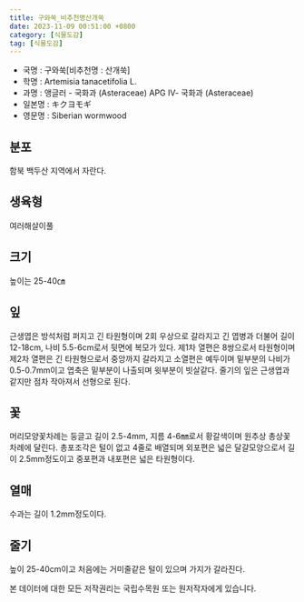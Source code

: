 ```yaml
---
title: 구와쑥_비추천명산개쑥
date: 2023-11-09 00:51:00 +0800
category: [식물도감]
tag: [식물도감]
---
```




- 국명 : 구와쑥[비추천명 : 산개쑥]
- 학명 : Artemisia tanacetifolia L.
- 과명 : 앵글러 - 국화과 (Asteraceae) APG Ⅳ- 국화과 (Asteraceae)
- 일본명 : キクヨモギ
- 영문명 : Siberian wormwood


## 분포
함북 백두산 지역에서 자란다.
## 생육형
여러해살이풀 
## 크기
높이는 25-40㎝
## 잎
근생엽은 방석처럼 퍼지고 긴 타원형이며 2회 우상으로 갈라지고 긴 엽병과 더불어 길이 12-18cm, 나비 5.5-6cm로서 뒷면에 복모가 있다. 제1차 열편은 8쌍으로서 타원형이며 제2차 열편은 긴 타원형으로서 중앙까지 갈라지고 소열편은 예두이며 밑부분의 나비가 0.5-0.7mm이고 엽축은 밑부분이 나출되며 윗부분이 빗살같다. 줄기의 잎은 근생엽과 같지만 점차 작아져서 선형으로 된다.
## 꽃
머리모양꽃차례는 둥글고 길이 2.5-4mm, 지름 4-6㎜로서 황갈색이며 원추상 총상꽃차례에 달린다. 총포조각은 털이 없고 4줄로 배열되며 외포편은 넓은 달걀모양으로서 길이 2.5mm정도이고 중포편과 내포편은 넓은 타원형이다.
## 열매
수과는 길이 1.2mm정도이다.
## 줄기
높이 25-40cm이고 처음에는 거미줄같은 털이 있으며 가지가 갈라진다.






본 데이터에 대한 모든 저작권리는 국립수목원 또는 원저작자에게 있습니다.

